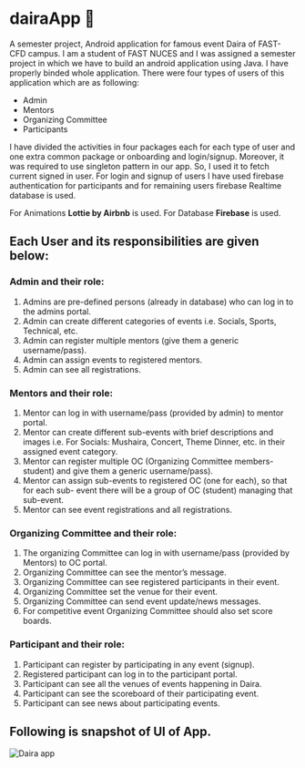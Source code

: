 # dairaApp 🌴
A semester project, Android application for famous event Daira of FAST-CFD campus.
I am a student of FAST NUCES and I was assigned a semester project in which we have to build an android application using Java. I have properly binded whole application.
There were four types of users of this application which are as following:
- Admin
- Mentors
- Organizing Committee
- Participants

I have divided the activities in four packages each for each type of user and one extra common package or onboarding and login/signup.
Moreover, it was required to use singleton pattern in our app. So, I used it to fetch current signed in user. For login and signup of users I have used firebase authentication for participants and for remaining users firebase Realtime database is used.

For Animations **Lottie by Airbnb** is used.
For Database **Firebase** is used.

## Each User and its responsibilities are given below:


### Admin and their role:

1. Admins are pre-defined persons (already in database) who can log in to the admins
portal.
2. Admin can create different categories of events i.e. Socials, Sports, Technical, etc.
3. Admin can register multiple mentors (give them a generic username/pass).
4. Admin can assign events to registered mentors.
5. Admin can see all registrations.


### Mentors and their role:

1. Mentor can log in with username/pass (provided by admin) to mentor portal.
2. Mentor can create different sub-events with brief descriptions and images i.e. For
Socials: Mushaira, Concert, Theme Dinner, etc. in their assigned event category.
3. Mentor can register multiple OC (Organizing Committee members-student) and give
them a generic username/pass).
4. Mentor can assign sub-events to registered OC (one for each), so that for each sub-
event there will be a group of OC (student) managing that sub-event.
5. Mentor can see event registrations and all registrations.

### Organizing Committee and their role:

1. The organizing Committee can log in with username/pass (provided by Mentors) to
OC portal.
2. Organizing Committee can see the mentor’s message.
3. Organizing Committee can see registered participants in their event.
4. Organizing Committee set the venue for their event.
5. Organizing Committee can send event update/news messages.
6. For competitive event Organizing Committee should also set score boards.

### Participant and their role:

1. Participant can register by participating in any event (signup).
2. Registered participant can log in to the participant portal.
3. Participant can see all the venues of events happening in Daira.
4. Participant can see the scoreboard of their participating event.
5. Participant can see news about participating events.


## Following is snapshot of UI of App.

![Daira app](https://user-images.githubusercontent.com/54322326/179301443-8fa5e4ef-0bcf-478f-ab68-9d6d338f83e8.png)
